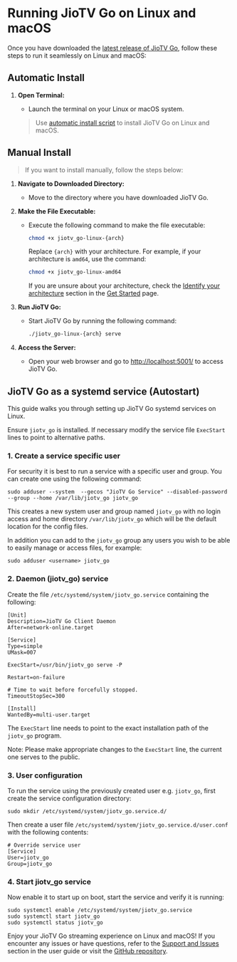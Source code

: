 # Running JioTV Go on Linux and macOS

Once you have downloaded the [latest release of JioTV Go](../get_started.md#pre-built-binaries), follow these steps to run it seamlessly on Linux and macOS:

## Automatic Install

1. **Open Terminal:**
   - Launch the terminal on your Linux or macOS system.

   > Use [automatic install script](../get_started.md#automatic-installation-recommended) to install JioTV Go on Linux and macOS.

## Manual Install

> If you want to install manually, follow the steps below:

1. **Navigate to Downloaded Directory:**
   - Move to the directory where you have downloaded JioTV Go.

2. **Make the File Executable:**
   - Execute the following command to make the file executable:
   
     ```sh
     chmod +x jiotv_go-linux-{arch}
     ```

     Replace `{arch}` with your architecture. For example, if your architecture is `amd64`, use the command:

     ```sh
     chmod +x jiotv_go-linux-amd64
     ```

     If you are unsure about your architecture, check the [Identify your architecture](../get_started.md#identifying-your-os-and-architecture) section in the [Get Started](../get_started.md) page.

3. **Run JioTV Go:**
   - Start JioTV Go by running the following command:

     ```sh
     ./jiotv_go-linux-{arch} serve
     ```

4. **Access the Server:**
   - Open your web browser and go to [http://localhost:5001/](http://localhost:5001/) to access JioTV Go.
  
## JioTV Go as a systemd service (Autostart)

This guide walks you through setting up JioTV Go systemd services on Linux.

Ensure `jiotv_go` is installed. If necessary modify the service file `ExecStart` lines to point to alternative paths.

### 1. Create a service specific user

For security it is best to run a service with a specific user and group.
You can create one using the following command:

```console
sudo adduser --system  --gecos "JioTV Go Service" --disabled-password --group --home /var/lib/jiotv_go jiotv_go
```

This creates a new system user and group named `jiotv_go` with no login access and home directory `/var/lib/jiotv_go` which will be the default location for the config files.

In addition you can add to the `jiotv_go` group any users you wish to be able to easily manage or access files, for example:

```console
sudo adduser <username> jiotv_go
```

### 2. Daemon (jiotv_go) service

Create the file `/etc/systemd/system/jiotv_go.service` containing the following:

```console
[Unit]
Description=JioTV Go Client Daemon
After=network-online.target

[Service]
Type=simple
UMask=007

ExecStart=/usr/bin/jiotv_go serve -P

Restart=on-failure

# Time to wait before forcefully stopped.
TimeoutStopSec=300

[Install]
WantedBy=multi-user.target
```

The `ExecStart` line needs to point to the exact installation path of the `jiotv_go` program.

Note: Please make appropriate changes to the `ExecStart` line, the current one serves to the public.

### 3. User configuration

To run the service using the previously created user e.g. `jiotv_go`, first create the service configuration directory:

```console
sudo mkdir /etc/systemd/system/jiotv_go.service.d/
```

Then create a user file `/etc/systemd/system/jiotv_go.service.d/user.conf` with the following contents:

```console
# Override service user
[Service]
User=jiotv_go
Group=jiotv_go
```

### 4. Start jiotv_go service

Now enable it to start up on boot, start the service and verify it is running:
```console
sudo systemctl enable /etc/systemd/system/jiotv_go.service
sudo systemctl start jiotv_go
sudo systemctl status jiotv_go
```

Enjoy your JioTV Go streaming experience on Linux and macOS! If you encounter any issues or have questions, refer to the [Support and Issues](#support-and-issues) section in the user guide or visit the [GitHub repository](https://github.com/rabilrbl/jiotv_go).
